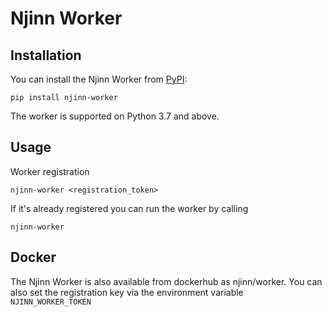 # Njinn Worker

## Installation

You can install the Njinn Worker from [PyPI](https://pypi.org/project/njinn_worker/):

    pip install njinn-worker

The worker is supported on Python 3.7 and above.

## Usage

Worker registration

    njinn-worker <registration_token>

If it's already registered you can run the worker by calling

    njinn-worker

## Docker

The Njinn Worker is also available from dockerhub as njinn/worker. You can also set the registration key via the environment variable `NJINN_WORKER_TOKEN` 
